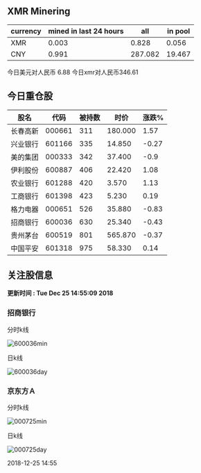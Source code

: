 ## XMR Minering

|currency|mined in last 24 hours|all|in pool|
|---|---|---|---|
|XMR|0.003|0.828|0.056|
|CNY|0.991|287.082|19.467|

今日美元对人民币 6.88	今日xmr对人民币346.61


## 今日重仓股 

|股名|代码|被持数|时价|涨跌%|
|---|---|---|---|---|
|长春高新|000661|311|180.000|1.57|
|兴业银行|601166|335|14.850|-0.27|
|美的集团|000333|342|37.400|-0.9|
|伊利股份|600887|406|22.420|1.08|
|农业银行|601288|420|3.570|1.13|
|工商银行|601398|423|5.230|0.19|
|格力电器|000651|526|35.880|-0.83|
|招商银行|600036|630|25.340|-0.43|
|贵州茅台|600519|801|565.870|-0.37|
|中国平安|601318|975|58.330|0.14|

## 关注股信息
**更新时间 : Tue Dec 25 14:55:09 2018**
### 招商银行 
分时k线

![600036min](http://image.sinajs.cn/newchart/min/n/sh600036.gif)

日k线

![600036day](http://image.sinajs.cn/newchart/daily/n/sh600036.gif)

### 京东方Ａ 
分时k线

![000725min](http://image.sinajs.cn/newchart/min/n/sz000725.gif)

日k线

![000725day](http://image.sinajs.cn/newchart/daily/n/sz000725.gif)

2018-12-25 14:55